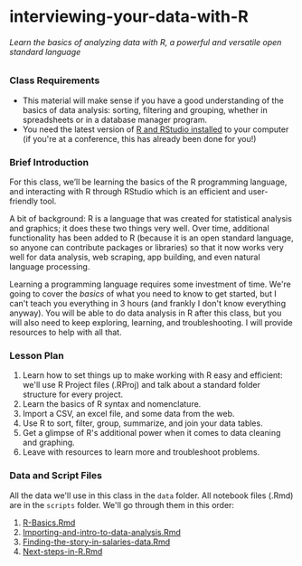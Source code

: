 # interviewing-your-data-with-R
###### _Learn the basics of analyzing data with R, a powerful and versatile open standard language_
### Class Requirements
- This material will make sense if you have a good understanding of the basics of data analysis: sorting, filtering and grouping, whether in spreadsheets or in a database manager program.
- You need the latest version of [R and RStudio installed](https://docs.google.com/document/d/1W7WIIW9UyqOec7rU36EsQqrRvgLJGRf3_dwTcy4YvJM/edit?usp=sharing) to your computer (if you're at a conference, this has already been done for you!)

### Brief Introduction
For this class, we’ll be learning the basics of the R programming language, and interacting with R through RStudio which is an efficient and user-friendly tool. 

A bit of background: R is a language that was created for statistical analysis and graphics; it does these two things very well. Over time, additional functionality has been added to R (because it is an open standard language, so anyone can contribute packages or libraries) so that it now works very well for data analysis, web scraping, app building, and even natural language processing. 

Learning a programming language requires some investment of time. We're going to cover the _basics_ of what you need to know to get started, but I can't teach you everything in 3 hours (and frankly I don't know everything anyway). You will be able to do data analysis in R after this class, but you will also need to keep exploring, learning, and troubleshooting. I will provide resources to help with all that. 

### Lesson Plan
1. Learn how to set things up to make working with R easy and efficient: we'll use R Project files (.RProj) and talk about a standard folder structure for every project.
2. Learn the basics of R syntax and nomenclature.
3. Import a CSV, an excel file, and some data from the web.
4. Use R to sort, filter, group, summarize, and join your data tables. 
5. Get a glimpse of R's additional power when it comes to data cleaning and graphing. 
6. Leave with resources to learn more and troubleshoot problems.

### Data and Script Files
All the data we'll use in this class in the `data` folder. All notebook files (.Rmd) are in the `scripts` folder. We'll go through them in this order: 

1. [R-Basics.Rmd](scripts/R-Basics.Rmd)
2. [Importing-and-intro-to-data-analysis.Rmd](scripts/Importing-and-intro-to-data-analysis.Rmd)
3. [Finding-the-story-in-salaries-data.Rmd](scripts/Finding-the-story-in-salaries-data.Rmd)
4. [Next-steps-in-R.Rmd](scripts/Next-steps-in-R.Rmd)